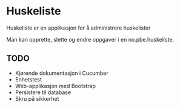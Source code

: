 # Huskeliste

Huskeliste er en applikasjon for å administrere huskelister

Man kan opprette, slette og endre oppgaver i en no.pbe.huskeliste.

## TODO
* Kjørende dokumentasjon i Cucumber
* Enhetstest
* Web-applikasjon med Bootstrap
* Persistere til database
* Skru på sikkerhet


